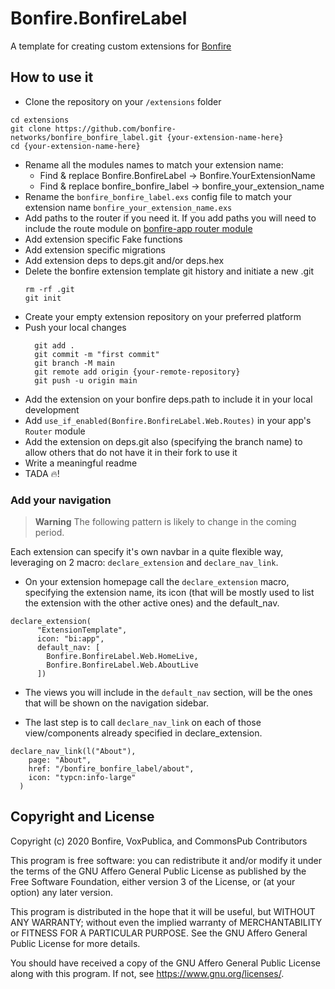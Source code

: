 # Bonfire.BonfireLabel

A template for creating custom extensions for [Bonfire](https://bonfire.cafe/)

## How to use it
- Clone the repository on your `/extensions` folder
```
cd extensions
git clone https://github.com/bonfire-networks/bonfire_bonfire_label.git {your-extension-name-here}
cd {your-extension-name-here} 
```
- Rename all the modules names to match your extension name:
    - Find & replace Bonfire.BonfireLabel -> Bonfire.YourExtensionName 
    - Find & replace bonfire_bonfire_label -> bonfire_your_extension_name
- Rename the `bonfire_bonfire_label.exs` config file to match your extension name `bonfire_your_extension_name.exs`
- Add paths to the router if you need it. If you add paths you will need to include the route module on [bonfire-app router module](https://github.com/bonfire-networks/bonfire-app/blob/main/lib/web/router.ex#L51) 
- Add extension specific Fake functions
- Add extension specific migrations
- Add extension deps to deps.git and/or deps.hex 
- Delete the bonfire extension template git history and initiate a new .git 
    ```
    rm -rf .git
    git init    
    ```
- Create your empty extension repository on your preferred platform
- Push your local changes
    ```
      git add .
      git commit -m "first commit"
      git branch -M main
      git remote add origin {your-remote-repository}
      git push -u origin main
    ```
- Add the extension on your bonfire deps.path to include it in your local development
- Add `use_if_enabled(Bonfire.BonfireLabel.Web.Routes)` in your app's `Router` module
- Add the extension on deps.git also (specifying the branch name) to allow others that do not have it in their fork to use it
- Write a meaningful readme
- TADA 🔥!

### Add your navigation

> **Warning**
> The following pattern is likely to change in the coming period.

Each extension can specify it's own navbar in a quite flexible way, leveraging on 2 macro: `declare_extension` and `declare_nav_link`.


- On your extension homepage call the `declare_extension` macro, specifying the extension name, its icon (that will be mostly used to list the extension with the other active ones) and the default_nav.

```
declare_extension(
      "ExtensionTemplate",
      icon: "bi:app",
      default_nav: [
        Bonfire.BonfireLabel.Web.HomeLive,
        Bonfire.BonfireLabel.Web.AboutLive
      ])
```

- The views you will include in the `default_nav` section, will be the ones that will be shown on the navigation sidebar. 

- The last step is to call `declare_nav_link` on each of those view/components already specified in declare_extension. 

```
declare_nav_link(l("About"),
    page: "About",
    href: "/bonfire_bonfire_label/about",
    icon: "typcn:info-large"
  )
```


## Copyright and License

Copyright (c) 2020 Bonfire, VoxPublica, and CommonsPub Contributors

This program is free software: you can redistribute it and/or modify
it under the terms of the GNU Affero General Public License as
published by the Free Software Foundation, either version 3 of the
License, or (at your option) any later version.

This program is distributed in the hope that it will be useful, but
WITHOUT ANY WARRANTY; without even the implied warranty of
MERCHANTABILITY or FITNESS FOR A PARTICULAR PURPOSE.  See the GNU
Affero General Public License for more details.

You should have received a copy of the GNU Affero General Public
License along with this program.  If not, see <https://www.gnu.org/licenses/>.
